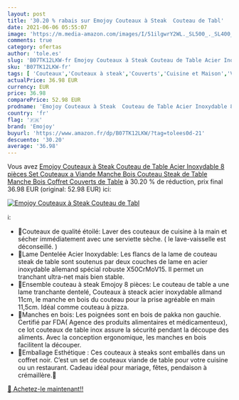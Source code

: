 ```yaml
---
layout: post
title: '30.20 % rabais sur Emojoy Couteaux à Steak  Couteau de Tabl'
date: 2021-06-06 05:55:07
image: 'https://m.media-amazon.com/images/I/51ilgwrY2WL._SL500_._SL400_.jpg'
comments: true
category: ofertas
author: 'tole.es'
slug: 'B07TK12LKW-fr Emojoy Couteaux à Steak Couteau de Table Acier Inoxydable...'
sku: 'B07TK12LKW-fr'
tags: [ 'Couteaux','Couteaux à steak','Couverts','Cuisine et Maison','Vaisselle et arts de la table','emojoy', ]
actualPrice: 36.98 EUR
currency: EUR
price: 36.98
comparePrice: 52.98 EUR
prodname: 'Emojoy Couteaux à Steak  Couteau de Table Acier Inoxydable 8 pièces  Set Couteaux a Viande Manche Bois  Couteau Steak de Table Manche Bois  Coffret Couverts de Table'
country: 'fr'
flag: '🇫🇷'
brand: 'Emojoy'
buyurl: 'https://www.amazon.fr/dp/B07TK12LKW/?tag=tolees0d-21'
descuento: '30.20'
average: '36.98'
---
```


Vous avez [Emojoy Couteaux à Steak  Couteau de Table Acier Inoxydable 8 pièces  Set Couteaux a Viande Manche Bois  Couteau Steak de Table Manche Bois  Coffret Couverts de Table](https://www.amazon.fr/dp/B07TK12LKW/?tag=tolees0d-21)  à  30.20 % de réduction, prix final  36.98 EUR (original: 52.98 EUR) ici:

[![Emojoy Couteaux à Steak  Couteau de Tabl](https://m.media-amazon.com/images/I/51ilgwrY2WL._SL500_._SL400_.jpg)](https://www.amazon.fr/dp/B07TK12LKW/?tag=tolees0d-21)

ℹ️:

- 🍴Couteaux de qualité étoilé: Laver des couteaux de cuisine à la main et sécher immédiatement avec une serviette sèche. ( le lave-vaisselle est déconseillé. )
- 🍴Lame Dentelée Acier Inoxydable: Les flancs de la lame de couteau steak de table sont soutenus par deux couches de lame en acier inoxydable allemand spécial robuste X50CrMoV15. Il permet un tranchant ultra-net mais bien stable.
- 🍴Ensemble couteau à steak Emojoy 8 pièces: Le couteau de table a une lame tranchante dentelé, Couteaux à steack acier inoxydable allmand 11cm, le manche en bois du couteau pour la prise agréable en main 11,5cm. Idéal comme couteau à pizza.
- 🍴Manches en bois: Les poignées sont en bois de pakka non gauchie. Certifié par FDA( Agence des produits alimentaires et médicamenteux), ce lot couteaux de table inox assure la sécurité pendant la découpe des aliments. Avec la conception ergonomique, les manches en bois facilitent la découper.
- 🍴Emballage Esthétique : Ces couteaux à steaks sont emballés dans un coffret noir. C’est un set de couteaux viande de table pour votre cuisine ou un restaurant. Cadeau idéal pour mariage, fêtes, pendaison à crémaillère.🎁

[🛒 Achetez-le maintenant!!](https://www.amazon.fr/dp/B07TK12LKW/?tag=tolees0d-21)
